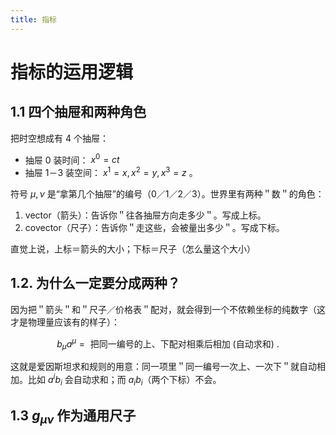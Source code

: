 ```yaml
---
title: 指标
---
```

# 指标的运用逻辑
## 1.1 四个抽屉和两种角色

把时空想成有 4 个抽屉：

- 抽屉 0 装时间： $x^0=c t$
- 抽屉 1－3 装空间： $x^1=x, x^2=y, x^3=z$ 。

符号 $\mu, \nu$ 是“拿第几个抽屉”的编号（0／1／2／3）。世界里有两种＂数＂的角色：
1. vector（箭头）：告诉你＂往各抽屉方向走多少＂。写成上标。
2. covector（尺子）：告诉你＂走这些，会被量出多少＂。写成下标。

直觉上说，上标＝箭头的大小；下标＝尺子（怎么量这个大小）

## 1.2. 为什么一定要分成两种？
因为把＂箭头＂和＂尺子／价格表＂配对，就会得到一个不侬赖坐标的纯数字（这才是物理量应该有的样子）：

$$
b_\mu a^\mu=\text { 把同一编号的上、下配对相乘后相加 (自动求和) . }
$$


这就是爱因斯坦求和规则的用意：同一项里＂同一编号一次上、一次下＂就自动相加。比如 $a^i b_i$ 会自动求和；而 $a_i b_i$（两个下标）不会。

## 1.3 $g_{\mu \nu}$ 作为通用尺子

